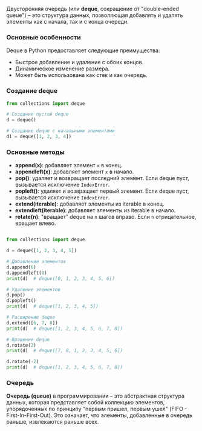 Двусторонняя очередь (или **deque**, сокращение от "double-ended queue") – это структура данных, позволяющая добавлять и удалять элементы как с начала, так и с конца очереди.

### Основные особенности

Deque в Python предоставляет следующие преимущества:
- Быстрое добавление и удаление с обоих концов.
- Динамическое изменение размера.
- Может быть использована как стек и как очередь.

### Создание deque

```python
from collections import deque

# Создание пустой deque
d = deque()

# Создание deque с начальными элементами
d1 = deque([1, 2, 3, 4])
```


### Основные методы

- **append(x)**: добавляет элемент `x` в конец.
- **appendleft(x)**: добавляет элемент `x` в начало.
- **pop()**: удаляет и возвращает последний элемент. Если deque пуст, вызывается исключение `IndexError`.
- **popleft()**: удаляет и возвращает первый элемент. Если deque пуст, вызывается исключение `IndexError`.
- **extend(iterable)**: добавляет элементы из iterable в конец.
- **extendleft(iterable)**: добавляет элементы из iterable в начало.
- **rotate(n)**: "вращает" deque на `n` шагов вправо. Если `n` отрицательное, вращает влево.


```python

from collections import deque

d = deque([1, 2, 3, 4, 5])

# Добавление элементов
d.append(6)
d.appendleft(0)
print(d)  # deque([0, 1, 2, 3, 4, 5, 6])

# Удаление элементов
d.pop()
d.popleft()
print(d)  # deque([1, 2, 3, 4, 5])

# Расширение deque
d.extend([6, 7, 8])
print(d)  # deque([1, 2, 3, 4, 5, 6, 7, 8])

# Вращение deque
d.rotate(2)
print(d)  # deque([7, 8, 1, 2, 3, 4, 5, 6])

d.rotate(-2)
print(d)  # deque([1, 2, 3, 4, 5, 6, 7, 8])

```



### Очередь 

**Очередь (queue)** в программировании – это абстрактная структура данных, которая представляет собой коллекцию элементов, упорядоченных по принципу "первым пришел, первым ушел" (FIFO - First-In-First-Out). Это означает, что элементы, добавленные в очередь раньше, извлекаются раньше всех.


